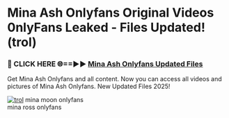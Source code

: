 # Mina Ash Onlyfans Original Videos 0nlyFans Leaked - Files Updated! (trol)

<h3>🔴 CLICK HERE 🌐==►► <a href="https://tinyurl.com/3hn5wdd3" rel="nofollow">Mina Ash Onlyfans Updated Files</a></h3>

Get Mina Ash Onlyfans and all content. Now you can access all videos and pictures of Mina Ash Onlyfans. New Updated Files 2025!

[![trol](https://i.imgur.com/4HnBqBT.gif)](https://tinyurl.com/3hn5wdd3)
mina moon onlyfans<br>
mina ross onlyfans